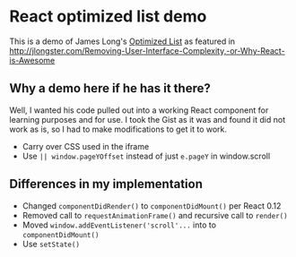 # React optimized list demo

This is a demo of James Long's [Optimized List](https://gist.github.com/jlongster/3f32b2c7dce588f24c92#file-e-optimized-list-js) as featured in http://jlongster.com/Removing-User-Interface-Complexity,-or-Why-React-is-Awesome

## Why a demo here if he has it there?

Well, I wanted his code pulled out into a working React component for learning purposes and for use.  I took the Gist as it was and found it did not work as is, so I had to make modifications to get it to work.

- Carry over CSS used in the iframe
- Use `|| window.pageYOffset` instead of just `e.pageY` in window.scroll

## Differences in my implementation

- Changed `componentDidRender()` to `componentDidMount()` per React 0.12
- Removed call to `requestAnimationFrame()` and recursive call to `render()`
- Moved `window.addEventListener('scroll'...` into to `componentDidMount()`
- Use `setState()`



